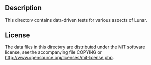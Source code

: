 Description
------------

This directory contains data-driven tests for various aspects of Lunar.

License
--------

The data files in this directory are distributed under the MIT software
license, see the accompanying file COPYING or
http://www.opensource.org/licenses/mit-license.php.

